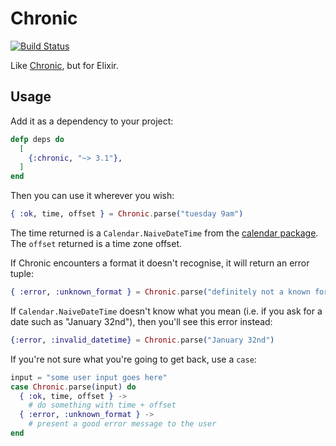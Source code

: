 # Chronic

[![Build Status](https://travis-ci.org/radar/chronic.svg?branch=master)](https://travis-ci.org/radar/chronic)

Like [Chronic](http://rubygems.org/gems/chronic), but for Elixir.

## Usage

Add it as a dependency to your project:

```elixir
defp deps do
  [
    {:chronic, "~> 3.1"},
  ]
end
```

Then you can use it wherever you wish:

```elixir
{ :ok, time, offset } = Chronic.parse("tuesday 9am")
```

The time returned is a `Calendar.NaiveDateTime` from the [calendar package](https://github.com/lau/calendar). The `offset` returned is a time zone offset.

If Chronic encounters a format it doesn't recognise, it will return an error tuple:

```elixir
{ :error, :unknown_format } = Chronic.parse("definitely not a known format, no siree")
```

If `Calendar.NaiveDateTime` doesn't know what you mean (i.e. if you ask for a date such as "January 32nd"), then you'll see this error instead:

```elixir
{:error, :invalid_datetime} = Chronic.parse("January 32nd")
```



If you're not sure what you're going to get back, use a `case`:

```elixir
input = "some user input goes here"
case Chronic.parse(input) do
  { :ok, time, offset } ->
    # do something with time + offset
  { :error, :unknown_format } ->
    # present a good error message to the user
end
```
